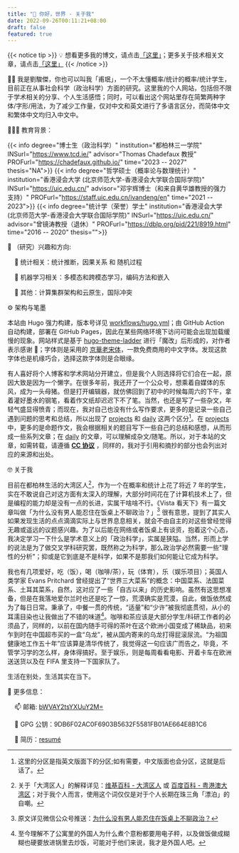 ```yaml
---
title: "👋 你好，世界 - 关于我"
date: 2022-09-26T00:11:21+08:00
draft: false
featured: true
---
```


{{< notice tip >}} 💡  想看更多我的博文，请点击[「这里」](/zh/post/)；更多关于技术相关文章，请点击[「这里」](/projects) {{< /notice >}} 

<!--more-->


👨‍💻 我是劉駿傑，你也可以叫我「甫珉」，一个不太懂概率/统计的概率/统计学生，目前正在从事社会科学（政治科学）方面的研究。这里我的个人网站，包括但不限于学术相关的分享、个人生活感悟；同时，可以看出这个网站里存在简繁两种字体/字形/用法，为了减少工作量，仅对中文和英文进行了多语言区分，而简体中文和繁体中文均归入中文中。

👨🏿‍🏫 教育背景：

<div class="flink" id="article-container">
<div class="info-list-div" >

{{< info degree="博士生（政治科学）" institution="都柏林三一学院" INSurl="https://www.tcd.ie/" advisor="Thomas Chadefaux 教授" PROFurl="https://chadefaux.github.io/" time="2023 -- 2027" thesis="NA">}}
{{< info degree="哲学硕士（概率论与数理统计）" institution="香港浸会大学 (北京师范大学-香港浸会大学联合国际学院)" INSurl="https://uic.edu.cn/" advisor="邓宇辉博士（和来自黄华雄教授的强力支持）" PROFurl="https://staff.uic.edu.cn/ivandeng/en" time="2021 -- 2023">}}
{{< info degree="统计学（荣誉）学士" institution="香港浸会大学 (北京师范大学-香港浸会大学联合国际学院)" INSurl="https://uic.edu.cn/" advisor="曾镜涛教授（退休）" PROFurl="https://dblp.org/pid/221/8919.html" time="2016 -- 2020" thesis="">}}

🔭 （研究）兴趣和方向:

&nbsp; &nbsp; 🚩 统计相关：统计推断，因果关系 和 随机过程

&nbsp; &nbsp; 🚩 机器学习相关：多模态和跨模态学习，编码方法和嵌入

&nbsp; &nbsp; 🚩 其他：计算集群架构和云原生，国际冲突

⚙️ 架构与笔墨

本站由 Hugo 强力构建，版本号详见 [workflows/hugo.yml](https://github.com/TerenceLiu98/terenceliu98.github.io.source/blob/f8327d16f7880ec098bc56ead9f488b5ca18d104/.github/workflows/hugo.yml#L19)；由 GitHub Action 自动构建，部署在 GitHub Pages，因此在某些网络环境下访问可能会出现加载缓慢的现象。网站样式是基于 [hugo-theme-ladder](https://github.com/guangzhengli/hugo-theme-ladder) 进行「魔改」后形成的，对作者表示感谢 🙏；字体则是采用的 [京華老宋体](https://zhuanlan.zhihu.com/p/637491623)，一款免费商用的中文字体。发现这款字体也是机缘巧合，选择这款字体则是合眼缘。

有人喜好将个人博客和学术网站分开建立，但是我个人则选择将它们合在一起，原因大致是因为一个懒字。在很多年前，我还开了一个公众号，想乘着自媒体的东风，成为一头母猪。但是打开编辑器，就仿佛回到了初中的时候每周六的下午，拿着灌好墨水的钢笔，看着作文纸却迟迟下不了笔。当然，也还是写了一些杂文，年轻气盛显得愤青；而现在，我对自己也没有什么写作要求，更多的是记录一些自己遇到问题的思考和总结，所以出现了 [projects](/projects/) 和 [daily](/post) 这两个区分[^0]。在 [projects](/projects/) 中，更多的是命题作文，我会根据相关的题目写下一些自己的总结和感想，从而形成一些系列文章；在 [daily](/post) 的文章，可以理解成杂文/随笔。所以，对于本站的文章，如需转载，请遵循 [**CC 协议**](https://creativecommons.org/licenses/by-nc-sa/4.0/) ，同样的，我对于引用和摘抄的部分也会列出对应的来源和出处。


🤓 关于我

目前在都柏林生活的大湾区人[^1]，作为一个在概率和统计上花了将近 7 年的学生，实在不敢说自己对这方面有太深入的理解，大部分时间花在了计算机技术上了，但是编程的能力却是没有一点的长进，实属干啥啥不行。《Vista 看天下》有一篇文章叫做「为什么没有男人能忍住在饭桌上不聊政治？」[^2] 很有意思，提到了其实人如果发现生活的点点滴滴实际上与世界息息相关，就会不由自主的对这些曾经觉得无趣或遥远的议题感兴趣。为了以后能在网络或者饭桌上有谈资，抱着这个心态，我决定学习一下什么是学术意义上的「政治科学」，实属是狭隘。当然，形而上学的说法是为了做交叉学科研究罢，既然称之为科学，那么政治学必然需要一些"理性的分析"；抑或是它到底是不是科学，如果不是那我们如何能让它成为科学。

我也有几项爱好，吃（饭），喝（咖啡/茶），玩（体育），乐（娱乐项目）；英国人类学家 Evans Pritchard 曾经提出了“世界三大菜系”的概念：中国菜系、法国菜系、土耳其菜系，自然，这对应了一些「自古以来」的历史影响。虽然有这思想准备，但是在我落地爱尔兰时也还是吃了一惊，荒漠确实是荒漠，自此，做饭依然成为了每日日常。秉承了，中餐一贯的传统，“适量”和“少许”被我彻底贯彻，从小的耳濡目染也让我做出了不错的味道[^3]。咖啡和茶应该是大部分学生/科研工作者的必须品了，同样的，以前在国内随手可得的茶叶在这个欧洲小国变成了稀缺品，初来乍到时在中国超市买的一盒“乌龙”，被从国内寄来的乌龙打得屁滚尿流。“为祖国健康地工作五十年”应该算是清华传统了，我觉得这一句应该广而告之，毕竟，不管学习学的怎么样，身体得搞好。至于娱乐，则是每周看看电影、开着卡车在欧洲送送货以及在 FIFA 里支持一下国家队了。

生活在别处，生活其实在当下。

🫡 更多信息：

&nbsp; &nbsp; 📫 邮箱: [bWVAY2tsYXUuY2M=](mailto:bWVAY2tsYXUuY2M=)

&nbsp; &nbsp; 🔑 GPG 公钥：9DB6F02AC0F6903B5632F5581FB01AE664E8B1C6

&nbsp; &nbsp; 📃 简历：[resumé](https://terencelau-my.sharepoint.com/:b:/g/personal/terencelau_terencelau_onmicrosoft_com/ESH1R1joUSxOghfIGc1r9-UBL36zElJeNgYwazTSi7LNog?e=Ecmvdy)


[^0]: 这里的分区是指英文版面下的分区;如有需要，中文版面也会分区，这就是后话了。
[^1]: 关于「大湾区人」的解释详见：[维基百科 - 大湾区人](https://zh.wikipedia.org/zh-hans/%E5%A4%A7%E7%81%A3%E5%8D%80%E4%BA%BA) 或 [百度百科 - 粤港澳大湾区](https://baike.baidu.com/item/粤港澳大湾区/19153589)；对于我个人而言，使用这个词仅仅是对于个人长期在珠三角「漂泊」的自嘲。
[^2]: 原文详见微信公众号推送：[为什么没有男人能忍住在饭桌上不聊政治？](https://mp.weixin.qq.com/s/8yo_hB0-NbfkY6Coe3yatg)
[^3]: 至今理解不了公寓里的外国人为什么煮个意粉都要用电子秤，以及做饭做成糊糊也硬要放进锅里去炒饭，可能对于他们来说，我才是外国人吧。